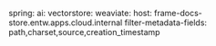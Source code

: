 spring:
  ai:
    vectorstore:
      weaviate:
        host: frame-docs-store.entw.apps.cloud.internal
        filter-metadata-fields: path,charset,source,creation_timestamp